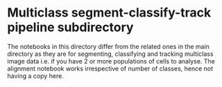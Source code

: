 # Multiclass segment-classify-track pipeline subdirectory

The notebooks in this directory differ from the related ones in the main directory as they are for segmenting, classifying and tracking multiclass image data i.e. if you have 2 or more populations of cells to analyse. The alignment notebook works irrespective of number of classes, hence not having a copy here. 